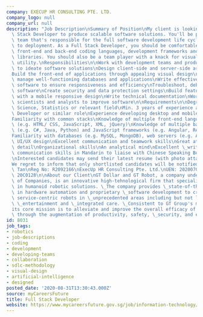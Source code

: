 ```yaml
---
company: EXECUP HR CONSULTING PTE. LTD.
company_logo: null
company_url: null
description: "Job Description\nSummary of Position\nMy client is looking for a Full\
  \ Stack Developer to produce scalable software solutions. You'll be part of a cross-functional\
  \ team that's responsible for the full software development life cycle, from conception\
  \ to deployment. As a Full Stack Developer, you should be comfortable around both\
  \ front-end and back-end coding languages, development frameworks and third-party\
  \ libraries. You should also be a team player with a knack for visual design and\
  \ utility.\nResponsibilities\n\nWork with development teams and product managers\
  \ to ideate software solutions\nDesign client-side and server-side architecture\n\
  Build the front-end of applications through appealing visual design\nDevelop and\
  \ manage well-functioning databases and applications\nWrite effective APIs\nTest\
  \ software to ensure responsiveness and efficiency\nTroubleshoot, debug and upgrade\
  \ software\nCreate security and data protection settings\nBuild features and applications\
  \ with a mobile responsive design\nWrite technical documentation\nWork with data\
  \ scientists and analysts to improve software\n\nRequirements\n\nDegree in Computer\
  \ Science, Statistics or relevant field\nMin. 3 years of experience as a Full Stack\
  \ Developer or similar role\nExperience developing desktop and mobile applications\n\
  Familiarity with common stacks\nKnowledge of multiple front-end languages and libraries\
  \ (e.g. HTML/ CSS, JavaScript, XML, jQuery)\nKnowledge of multiple back-end languages\
  \ (e.g. C#, Java, Python) and JavaScript frameworks (e.g. Angular, React, Node.js)\n\
  Familiarity with databases (e.g. MySQL, MongoDB), web servers (e.g. Apache) and\
  \ UI/UX design\nExcellent communication and teamwork skills\nGreat attention to\
  \ detail\nOrganizational skills\nAn analytical mind\nExcellent \_written and verbal\
  \ communication skills in Mandarin to liaise with Chinese Speaking Boss and Associates.\n\
  \nInterested candidates may send their latest resume (with photo attached) to kozentan@execup.com.sg\n\
  We regret to inform that only shortlisted candidates will be notified.\n\nKozen\
  \ Tan\nReg No: R2092166\nExecUp HR Consulting Pte. Ltd.\nUEN: 202007063M/ EA Licence:\
  \ 20C0128\n\nAbout our Client\nGT Dollar and GT Robot, a company under GT Group\
  \ of Companies, is an innovative high-tehnological firm that specialise its \_advancement\
  \ in humanoid robotic solutions. \_The company provides \_state-of-the-art technologies\
  \ in hardware automation and proprietary \_software development to create intelligent,\
  \ service-centric robots in \_unprecedented areas including but not limited to education,\
  \ \_entertainment and \_integrated care. \_Consistent to GT Group's mission, \_\
  its core mission is to alleviate and improve the overall efficacy of \_one's lifestyle\
  \ through the augmentation of productivity, safety, \_security, and entertainment."
id: 8031
job_tags:
- robotics
- job-descriptions
- coding
- development
- developing-teams
- collaboration
- sdlc-methodology
- visual-design
- artificial-intelligence
- designed
posted_date: '2020-08-31T13:30:43.000Z'
source: myCareersFuture
title: Full Stack Developer
website: https://www.mycareersfuture.gov.sg/job/information-technology/full-stack-developer-gt-dollar-8db043a828acbce6df720a9ced9b583c
---
```

